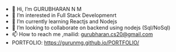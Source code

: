 - 👋 Hi, I’m GURUBHARAN N M
- 👀 I’m interested in Full Stack Developmenrt
- 🌱 I’m currently learning Reactjs and Nodejs
- 💞️ I’m looking to collaborate on backend using nodejs (Sql/NoSql)
- 📫 How to reach me ,mailid: gurubharan.cs20@gmail.com
- PORTFOLIO: https://gurunmg.github.io/PORTFOLIO/
<!---
GURUNMG/GURUNMG is a ✨ special ✨ repository because its `README.md` (this file) appears on your GitHub profile.
You can click the Preview link to take a look at your changes.
--->
